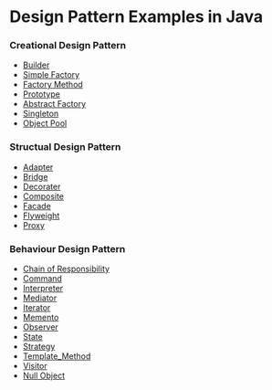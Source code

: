 # Design Pattern Examples in Java

### Creational Design Pattern
<ul>
  <li><a href="https://github.com/Rapter1990/Software-Design-Pattren-Examples-in-Java/tree/master/1_Creational_Builder">Builder</a></li>
  <li><a href="https://github.com/Rapter1990/Software-Design-Pattren-Examples-in-Java/tree/master/2_Creational_Simple_Factory">Simple Factory</a></li>
  <li><a href="https://github.com/Rapter1990/Design-Pattren-Examples-in-Java/tree/master/3_Creational_Factory">Factory Method</a></li>
  <li><a href="https://github.com/Rapter1990/Design-Pattren-Examples-in-Java/tree/master/4_Creational_Prototype">Prototype</a></li>
  <li><a href="https://github.com/Rapter1990/Design-Pattern-Examples-in-Java/tree/master/5_Creational_Abstract_Factory">Abstract Factory</a></li>
  <li><a href="https://github.com/Rapter1990/Design-Pattern-Examples-in-Java/tree/master/6_Creational_Singleton">Singleton</a></li>
  <li><a href="https://github.com/Rapter1990/Design-Pattern-Examples-in-Java/tree/master/7_Creational_Object_Pool">Object Pool</a></li>
</ul>

### Structual Design Pattern
<ul>
  <li><a href="https://github.com/Rapter1990/Design-Pattern-Examples-in-Java/tree/master/8_Structural_Adapter">Adapter</a></li>
  <li><a href="https://github.com/Rapter1990/Design-Pattern-Examples-in-Java/tree/master/9_Structural_Bridge">Bridge</a></li>
  <li><a href="https://github.com/Rapter1990/Design-Pattern-Examples-in-Java/tree/master/10_Structural_Decorator">Decorater</a></li>
  <li><a href="https://github.com/Rapter1990/Design-Pattern-Examples-in-Java/tree/master/11_Structural_Composite">Composite</a></li>
  <li><a href="https://github.com/Rapter1990/Design-Pattern-Examples-in-Java/tree/master/12_Structural_Facade">Facade</a></li>
  <li><a href="https://github.com/Rapter1990/Design-Pattern-Examples-in-Java/tree/master/13_Structural_Flyweight">Flyweight</a></li>
  <li><a href="https://github.com/Rapter1990/Design-Pattern-Examples-in-Java/tree/master/14_Structural_Proxy">Proxy</a></li>
</ul>

### Behaviour Design Pattern
<ul>
  <li><a href="https://github.com/Rapter1990/Design-Pattern-Examples-in-Java">Chain of Responsibility</a></li>
  <li><a href="https://github.com/Rapter1990/Design-Pattern-Examples-in-Java">Command</a></li>
  <li><a href="https://github.com/Rapter1990/Design-Pattern-Examples-in-Java/tree/master/17_Behavior_Interpreter">Interpreter</a></li>
  <li><a href="https://github.com/Rapter1990/Design-Pattern-Examples-in-Java">Mediator</a></li>
  <li><a href="https://github.com/Rapter1990/Design-Pattern-Examples-in-Java/tree/master/19_Behavior_Iterator">Iterator</a></li>
  <li><a href="https://github.com/Rapter1990/Design-Pattern-Examples-in-Java">Memento</a></li>
  <li><a href="https://github.com/Rapter1990/Design-Pattern-Examples-in-Java">Observer</a></li>
  <li><a href="https://github.com/Rapter1990/Design-Pattern-Examples-in-Java/tree/master/22_Behavior_State">State</a></li>
  <li><a href="https://github.com/Rapter1990/Design-Pattern-Examples-in-Java">Strategy</a></li>
  <li><a href="https://github.com/Rapter1990/Design-Pattern-Examples-in-Java/tree/master/24_Behavior_Template_Method">Template_Method</a></li>
  <li><a href="https://github.com/Rapter1990/Design-Pattern-Examples-in-Java">Visitor</a></li>
  <li><a href="https://github.com/Rapter1990/Design-Pattern-Examples-in-Java/tree/master/26_Behavior_Null_Object">Null Object</a></li>
</ul>
